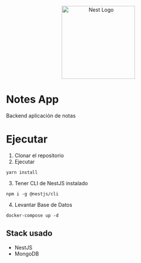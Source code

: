 <p align="center">
  <a href="http://nestjs.com/" target="blank"><img src="https://nestjs.com/img/logo-small.svg" width="200" alt="Nest Logo" /></a>
</p>

# Notes App

Backend aplicación de notas

# Ejecutar

1. Clonar el repositorio
2. Ejecutar
```
yarn install
```

3. Tener CLI de NestJS instalado
```
npm i -g @nestjs/cli
```

4. Levantar Base de Datos
```
docker-compose up -d
```


## Stack usado
* NestJS
* MongoDB